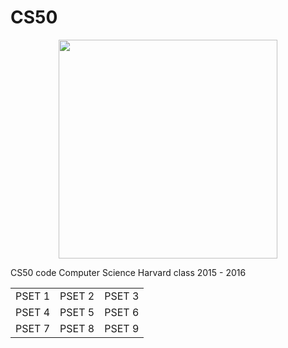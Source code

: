 # CS50

<p align="center">
  <img src="http://www.logodesignmadeeasy.com/wp-content/uploads/2011/09/CS50-logo.jpg" width="350"/>
</p>

CS50 code Computer Science Harvard class 2015 - 2016

<table>
  
  <tr>
    <td>PSET 1</td>
    <td>PSET 2</td>
    <td>PSET 3</td>
  </tr>
  <tr>
    <td>PSET 4</td>
    <td>PSET 5</td>
    <td>PSET 6</td>
  </tr>
  <tr>
    <td>PSET 7</td>
    <td>PSET 8</td>
    <td>PSET 9</td>
  </tr>
</table>


